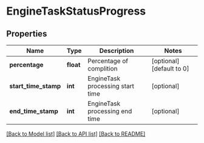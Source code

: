 # EngineTaskStatusProgress

## Properties
Name | Type | Description | Notes
------------ | ------------- | ------------- | -------------
**percentage** | **float** | Percentage of complition | [optional] [default to 0]
**start_time_stamp** | **int** | EngineTask processing start time | [optional] 
**end_time_stamp** | **int** | EngineTask processing end time | [optional] 

[[Back to Model list]](../README.md#documentation-for-models) [[Back to API list]](../README.md#documentation-for-api-endpoints) [[Back to README]](../README.md)

